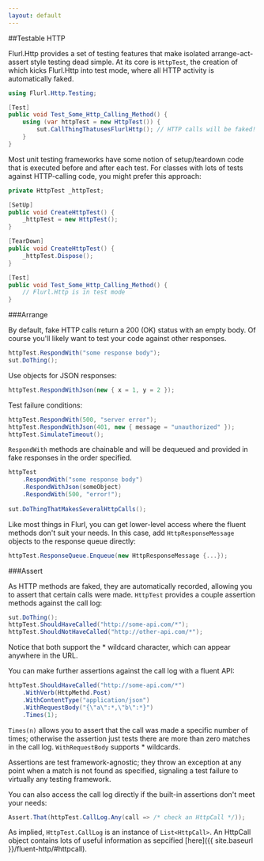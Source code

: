```yaml
---
layout: default
---
```


##Testable HTTP

Flurl.Http provides a set of testing features that make isolated arrange-act-assert style testing dead simple. At its core is `HttpTest`, the creation of which kicks Flurl.Http into test mode, where all HTTP activity is automatically faked.

````c#
using Flurl.Http.Testing;

[Test]
public void Test_Some_Http_Calling_Method() {
    using (var httpTest = new HttpTest()) {
        sut.CallThingThatusesFlurlHttp(); // HTTP calls will be faked!
    }
}
````

Most unit testing frameworks have some notion of setup/teardown code that is executed before and after each test. For classes with lots of tests against HTTP-calling code, you might prefer this approach:

````c#
private HttpTest _httpTest;

[SetUp]
public void CreateHttpTest() {
    _httpTest = new HttpTest();
}

[TearDown]
public void CreateHttpTest() {
    _httpTest.Dispose();
}

[Test]
public void Test_Some_Http_Calling_Method() {
    // Flurl.Http is in test mode
}
````

###Arrange

By default, fake HTTP calls return a 200 (OK) status with an empty body. Of course you'll likely want to test your code against other responses.

````c#
httpTest.RespondWith("some response body");
sut.DoThing();
````

Use objects for JSON responses:

````c#
httpTest.RespondWithJson(new { x = 1, y = 2 });
````

Test failure conditions:

````c#
httpTest.RespondWith(500, "server error");
httpTest.RespondWithJson(401, new { message = "unauthorized" });
httpTest.SimulateTimeout();
````

`RespondWith` methods are chainable and will be dequeued and provided in fake responses in the order specified.

````c#
httpTest
    .RespondWith("some response body")
    .RespondWithJson(someObject)
    .RespondWith(500, "error!");
    
sut.DoThingThatMakesSeveralHttpCalls();
````

Like most things in Flurl, you can get lower-level access where the fluent methods don't suit your needs. In this case, add `HttpResponseMessage` objects to the response queue directly:

````c#
httpTest.ResponseQueue.Enqueue(new HttpResponseMessage {...});
````

###Assert

As HTTP methods are faked, they are automatically recorded, allowing you to assert that certain calls were made. `HttpTest` provides a couple assertion methods against the call log:

````c#
sut.DoThing();
httpTest.ShouldHaveCalled("http://some-api.com/*");
httpTest.ShouldNotHaveCalled("http://other-api.com/*");
````

Notice that both support the * wildcard character, which can appear anywhere in the URL.

You can make further assertions against the call log with a fluent API:

````c#
httpTest.ShouldHaveCalled("http://some-api.com/*")
    .WithVerb(HttpMethd.Post)
    .WithContentType("application/json")
    .WithRequestBody("{\"a\":*,\"b\":*}")
    .Times(1);
````

`Times(n)` allows you to assert that the call was made a specific number of times; otherwise the assertion just tests there are more than zero matches in the call log. `WithRequestBody` supports * wildcards.

Assertions are test framework-agnostic; they throw an exception at any point when a match is not found as specified, signaling a test failure to virtually any testing framework.

You can also access the call log directly if the built-in assertions don't meet your needs:

````c#
Assert.That(httpTest.CallLog.Any(call => /* check an HttpCall */));
````

As implied, `HttpTest.CallLog` is an instance of `List<HttpCall>`. An HttpCall object contains lots of useful information as sepcified [here]({{ site.baseurl }}/fluent-http/#httpcall).

